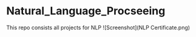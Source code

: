 # Natural_Language_Procseeing
This repo consists all projects for NLP
![Screenshot](NLP Certificate.png)
